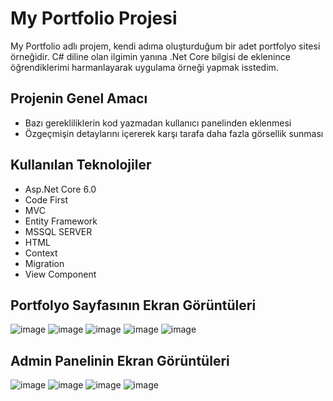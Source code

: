 # My Portfolio Projesi
My Portfolio adlı projem, kendi adıma oluşturduğum bir adet portfolyo sitesi örneğidir. C# diline olan ilgimin yanına .Net Core bilgisi de eklenince öğrendiklerimi harmanlayarak uygulama örneği yapmak isstedim.

## Projenin Genel Amacı
* Bazı gerekliliklerin kod yazmadan kullanıcı panelinden eklenmesi
* Özgeçmişin detaylarını içererek karşı tarafa daha fazla görsellik sunması
  

## Kullanılan Teknolojiler
* Asp.Net Core 6.0
* Code First
* MVC
* Entity Framework
* MSSQL SERVER
* HTML
* Context
* Migration
* View Component

## Portfolyo Sayfasının Ekran Görüntüleri

![image](https://github.com/sevvaltorun/MyPortfolioUdemy/assets/76919488/c32d3f32-0b40-45dd-9004-747ad8ecfe57)
![image](https://github.com/sevvaltorun/MyPortfolioUdemy/assets/76919488/eccb81e2-30e0-4563-8af2-dfac6923d2fc)
![image](https://github.com/sevvaltorun/MyPortfolioUdemy/assets/76919488/dd252fba-4892-4f61-bbc8-85b5731650a4)
![image](https://github.com/sevvaltorun/MyPortfolioUdemy/assets/76919488/4b61c628-85b7-4583-9f95-4d29a7d2ab92)
![image](https://github.com/sevvaltorun/MyPortfolioUdemy/assets/76919488/3909e7ab-c430-4d80-a929-3ccbb644d32d)

## Admin Panelinin Ekran Görüntüleri
![image](https://github.com/sevvaltorun/MyPortfolioUdemy/assets/76919488/4d030f32-c396-4356-b81f-f95dcf4cd43f)
![image](https://github.com/sevvaltorun/MyPortfolioUdemy/assets/76919488/fcd72ef1-b242-4388-9330-d3da02bcd18c)
![image](https://github.com/sevvaltorun/MyPortfolioUdemy/assets/76919488/a82393ea-9166-4faa-9f7c-41983254eeaa)
![image](https://github.com/sevvaltorun/MyPortfolioUdemy/assets/76919488/6e7fc893-4460-4e44-a668-100c387251be)

